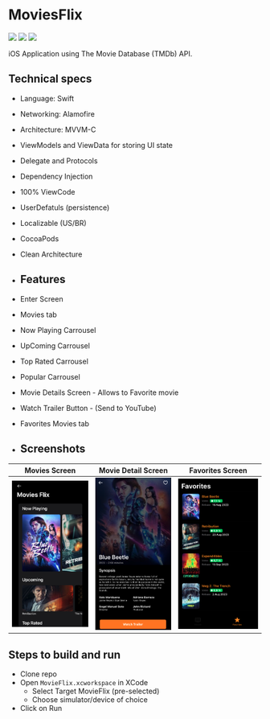 # MoviesFlix

<img src="https://img.shields.io/badge/status-Active-green" height="20"> <img src="https://img.shields.io/badge/architecture-MVVM-yellow" height="20"> <img src="https://img.shields.io/badge/language-Swift-yellow" height="20"> 

iOS Application using The Movie Database (TMDb) API.

## Technical specs
- Language: Swift
- Networking: Alamofire
- Architecture: MVVM-C
- ViewModels and ViewData for storing UI state
- Delegate and Protocols
- Dependency Injection
- 100% ViewCode
- UserDefatuls (persistence)
- Localizable (US/BR)
- CocoaPods
- Clean Architecture

- ## Features
- Enter Screen
- Movies tab
- Now Playing Carrousel
- UpComing Carrousel
- Top Rated Carrousel
- Popular Carrousel
- Movie Details Screen - Allows to Favorite movie
- Watch Trailer Button - (Send to YouTube)
- Favorites Movies tab

- ## Screenshots
|Movies Screen|Movie Detail Screen|Favorites Screen|  
|:-:|:-:|:-:|
|<img src="/MovieFlix/Assets.xcassets/MovieScreen.imageset/MoviesScrenn.png" width="250"/>|<img src="/MovieFlix/Assets.xcassets/MovieDetailScreen.imageset/MovieDetailScreen.png" width="250"/>|<img src="/MovieFlix/Assets.xcassets/FavoritesScreen.imageset/FavoritesScreen.png" width="250"/>|

## Steps to build and run
- Clone repo 
- Open `MovieFlix.xcworkspace` in XCode
  - Select Target MovieFlix (pre-selected)
  - Choose simulator/device of choice
- Click on Run
